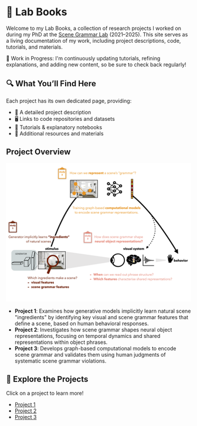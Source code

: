 # 🧠 Lab Books

Welcome to my Lab Books, a collection of research projects I worked on during my PhD at the [Scene Grammar Lab](https://www.scenegrammarlab.com/) (2021–2025). This site serves as a living documentation of my work, including project descriptions, code, tutorials, and materials.

🚧 Work in Progress: I'm continuously updating tutorials, refining explanations, and adding new content, so be sure to check back regularly!

## 🔍 What You’ll Find Here

Each project has its own dedicated page, providing:

- 📖 A detailed project description
- 🖥️ Links to code repositories and datasets
- 📑 Tutorials & explanatory notebooks
- 🔗 Additional resources and materials

## Project Overview

![Figure 0: Projects Overview](./assets/images/Figure0.png)

- **Project 1**: Examines how generative models implicitly learn natural scene "ingredients" by identifying key visual and scene grammar features that define a scene, based on human behavioral responses.
- **Project 2**: Investigates how scene grammar shapes neural object representations, focusing on temporal dynamics and shared representations within object phrases.
- **Project 3**: Develops graph-based computational models to encode scene grammar and validates them using human judgments of systematic scene grammar violations.

## 🚀 Explore the Projects

Click on a project to learn more!

- [Project 1](projects/project-1.md)
- [Project 2](projects/project-2.md)
- [Project 3](projects/project-3.md)
